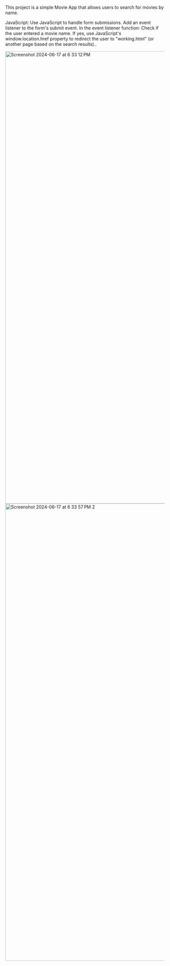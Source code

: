 This project is a simple Movie App that allows users to search for movies by name.

JavaScript:
Use JavaScript to handle form submissions.
Add an event listener to the form's submit event.
In the event listener function:
Check if the user entered a movie name.
If yes, use JavaScript's window.location.href property to redirect the user to "working.html" (or another page based on the search results)..



<img width="1425" alt="Screenshot 2024-06-17 at 6 33 12 PM" src="https://github.com/YashNathani0708/Movie-Website/assets/130681687/9316c8fe-1ab4-4f79-b6d3-a970cc0b8f92">





<img width="1440" alt="Screenshot 2024-06-17 at 6 33 57 PM 2" src="https://github.com/YashNathani0708/Movie-Website/assets/130681687/78298940-4fce-4ff2-83bc-f679e1ce3819">
